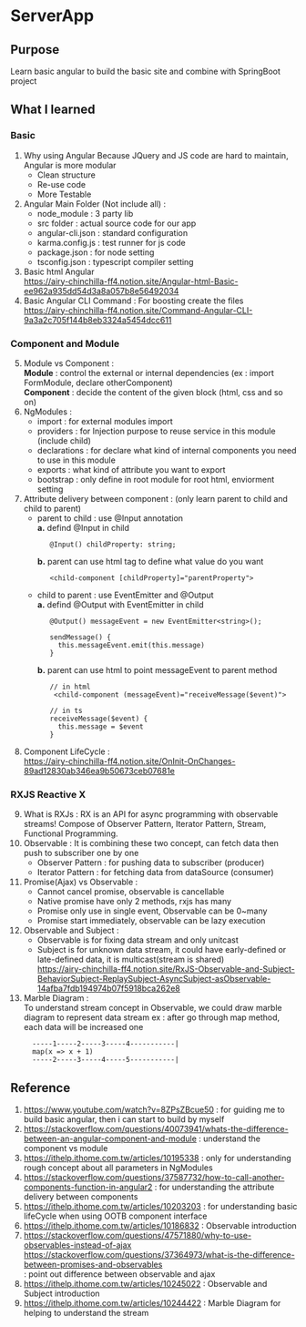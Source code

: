 # ServerApp

## Purpose
Learn basic angular to build the basic site and combine with SpringBoot project

## What I learned 

### Basic 
1. Why using Angular 
   Because JQuery and JS code are hard to maintain, Angular is more modular
   - Clean structure
   - Re-use code
   - More Testable
2. Angular Main Folder (Not include all) : 
   - node_module : 3 party lib
   - src folder : actual source code for our app
   - angular-cli.json : standard configuration 
   - karma.config.js : test runner for js code
   - package.json : for node setting
   - tsconfig.json : typescript compiler setting
3. Basic html Angular  
   https://airy-chinchilla-ff4.notion.site/Angular-html-Basic-ee962a935dd54d3a8a057b8e56492034
4. Basic Angular CLI Command : For boosting create the files  
   https://airy-chinchilla-ff4.notion.site/Command-Angular-CLI-9a3a2c705f144b8eb3324a5454dcc611
   
### Component and Module
5. Module vs Component :   
   **Module** : control the external or internal dependencies (ex : import FormModule, declare otherComponent)  
   **Component** : decide the content of the given block (html, css and so on)
6. NgModules : 
   - import : for external modules import
   - providers : for Injection purpose to reuse service in this module (include child)
   - declarations : for declare what kind of internal components you need to use in this module
   - exports : what kind of attribute you want to export
   - bootstrap : only define in root module for root html, enviorment setting 
7. Attribute delivery between component : (only learn parent to child and child to parent)
   - parent to child : use @Input annotation  
     **a.** defind @Input in child
     ```
        @Input() childProperty: string;
     ```  
     **b.** parent can use html tag to define what value do you want 
     ```
        <child-component [childProperty]="parentProperty">
     ```  
   - child to parent : use EventEmitter and @Output   
     **a.** defind @Output with EventEmitter in child
     ```
        @Output() messageEvent = new EventEmitter<string>();
        
        sendMessage() {
          this.messageEvent.emit(this.message)
        }
     ```  
     **b.** parent can use html to point messageEvent to parent method
     ```
        // in html 
         <child-component (messageEvent)="receiveMessage($event)">
         
        // in ts 
        receiveMessage($event) {
          this.message = $event
        }
     ```
8. Component LifeCycle :  
   https://airy-chinchilla-ff4.notion.site/OnInit-OnChanges-89ad12830ab346ea9b50673ceb07681e

### RXJS Reactive X
9. What is RXJs : 
   RX is an API for async programming with observable streams!
   Compose of Observer Pattern, Iterator Pattern, Stream, Functional Programming.
10. Observable : It is combining these two concept, can fetch data then push to subscriber one by one
    - Observer Pattern : for pushing data to subscriber (producer)
    - Iterator Pattern : for fetching data from dataSource (consumer)  
11. Promise(Ajax) vs Observable :  
    - Cannot cancel promise, observable is cancellable
    - Native promise have only 2 methods, rxjs has many
    - Promise only use in single event, Observable can be 0~many
    - Promise start immediately, observable can be lazy execution
12. Observable and Subject :   
    - Observable is for fixing data stream and only unitcast
    - Subject is for unknown data stream, it could have early-defined or late-defined data, it is multicast(stream is shared)  
    https://airy-chinchilla-ff4.notion.site/RxJS-Observable-and-Subject-BehaviorSubject-ReplaySubject-AsyncSubject-asObservable-14afba7fdb194974b07f5918bca262e8
13. Marble Diagram :   
    To understand stream concept in Observable, we could draw marble diagram to represent data stream
    ex : after go through map method, each data will be increased one
    ```
      -----1-----2-----3-----4-----------|
      map(x => x + 1)
      -----2-----3-----4-----5-----------|
    ```


## Reference 
1. https://www.youtube.com/watch?v=8ZPsZBcue50 : for guiding me to build basic angular, then i can start to build by myself 
2. https://stackoverflow.com/questions/40073941/whats-the-difference-between-an-angular-component-and-module : understand the component vs module
3. https://ithelp.ithome.com.tw/articles/10195338 : only for understanding rough concept about all parameters in NgModules
4. https://stackoverflow.com/questions/37587732/how-to-call-another-components-function-in-angular2 : for understanding the attribute delivery between components
5. https://ithelp.ithome.com.tw/articles/10203203 : for understanding basic lifeCycle when using OOTB component interface 
6. https://ithelp.ithome.com.tw/articles/10186832 : Observable introduction 
7. https://stackoverflow.com/questions/47571880/why-to-use-observables-instead-of-ajax  
   https://stackoverflow.com/questions/37364973/what-is-the-difference-between-promises-and-observables  
   : point out difference between observable and ajax
8. https://ithelp.ithome.com.tw/articles/10245022 : Observable and Subject introduction 
9. https://ithelp.ithome.com.tw/articles/10244422 : Marble Diagram for helping to understand  the stream

